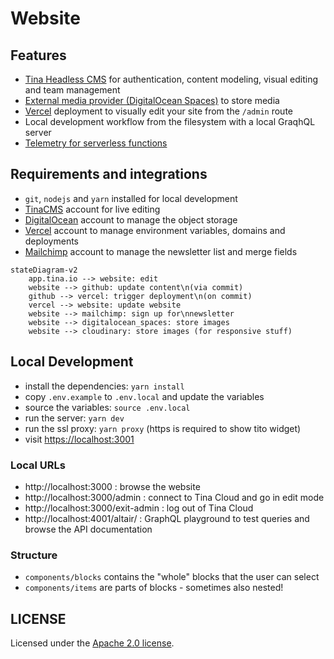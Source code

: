 # Website

## Features

- [Tina Headless CMS](https://app.tina.io) for authentication, content modeling, visual editing and team management
- [External media provider (DigitalOcean Spaces)](https://tina.io/docs/reference/media/external/do-spaces/) to store media
- [Vercel](https://vercel.com) deployment to visually edit your site from the `/admin` route
- Local development workflow from the filesystem with a local GraqhQL server
- [Telemetry for serverless functions](https://startupnights.grafana.net)

## Requirements and integrations

- `git`, `nodejs` and `yarn` installed for local development
- [TinaCMS](https://app.tina.io) account for live editing
- [DigitalOcean](https://www.digitalocean.com) account to manage the object storage
- [Vercel](https://vercel.com) account to manage environment variables, domains and deployments
- [Mailchimp](https://mailchimp.com/) account to manage the newsletter list and merge fields

```mermaid
stateDiagram-v2
    app.tina.io --> website: edit
    website --> github: update content\n(via commit)
    github --> vercel: trigger deployment\n(on commit)
    vercel --> website: update website
    website --> mailchimp: sign up for\nnewsletter
    website --> digitalocean_spaces: store images
    website --> cloudinary: store images (for responsive stuff)
```

## Local Development

- install the dependencies: `yarn install`
- copy `.env.example` to `.env.local` and update the variables
- source the variables: `source .env.local`
- run the server: `yarn dev`
- run the ssl proxy: `yarn proxy` (https is required to show tito widget)
- visit [https://localhost:3001](https://localhost:3001)

### Local URLs

- http://localhost:3000 : browse the website
- http://localhost:3000/admin : connect to Tina Cloud and go in edit mode
- http://localhost:3000/exit-admin : log out of Tina Cloud
- http://localhost:4001/altair/ : GraphQL playground to test queries and browse the API documentation

### Structure

- `components/blocks` contains the "whole" blocks that the user can select
- `components/items` are parts of blocks - sometimes also nested!

## LICENSE

Licensed under the [Apache 2.0 license](./LICENSE).

